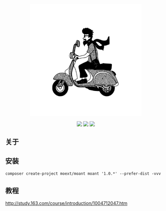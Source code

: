 <p align="center"><img src="./moto.svg" width=350 height=350></p>
<p align="center">
    <a href="https://packagist.org/packages/moext/moant"><img src="https://poser.pugx.org/moext/moant/v/stable.svg"></a>
    <a href="https://packagist.org/packages/moext/moant"><img src="https://poser.pugx.org/moext/moant/downloads.svg"></a>
    <a href="https://packagist.org/packages/moext/moant"><img src="https://poser.pugx.org/moext/moant/license.svg"></a>
</p>

## 关于

## 安装
```
composer create-project moext/moant moant '1.0.*' --prefer-dist -vvv
```

## 教程
http://study.163.com/course/introduction/1004712047.htm
